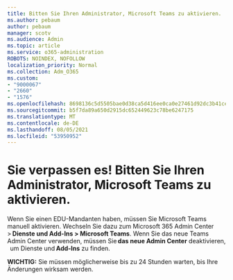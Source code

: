 ```yaml
---
title: Bitten Sie Ihren Administrator, Microsoft Teams zu aktivieren.
ms.author: pebaum
author: pebaum
manager: scotv
ms.audience: Admin
ms.topic: article
ms.service: o365-administration
ROBOTS: NOINDEX, NOFOLLOW
localization_priority: Normal
ms.collection: Adm_O365
ms.custom:
- "9000067"
- "2660"
- "1576"
ms.openlocfilehash: 8698136c5d5505bae0d38ca5d416ee0ca0e27461d92dc3b41ce029cb383abfb8
ms.sourcegitcommit: b5f7da89a650d2915dc652449623c78be6247175
ms.translationtype: MT
ms.contentlocale: de-DE
ms.lasthandoff: 08/05/2021
ms.locfileid: "53950952"
---
```

# <a name="youre-missing-out-ask-your-admin-to-enable-microsoft-teams"></a>Sie verpassen es! Bitten Sie Ihren Administrator, Microsoft Teams zu aktivieren.

Wenn Sie einen EDU-Mandanten haben, müssen Sie Microsoft Teams manuell aktivieren. Wechseln Sie dazu zum Microsoft 365 Admin Center > **Dienste und Add-Ins > Microsoft Teams**. Wenn Sie das neue Teams Admin Center verwenden, müssen Sie **das neue Admin Center** deaktivieren,   um Dienste und **Add-Ins** zu finden. 

**WICHTIG:** Sie müssen möglicherweise bis zu 24 Stunden warten, bis Ihre Änderungen wirksam werden.